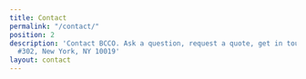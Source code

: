 ```yaml
---
title: Contact
permalink: "/contact/"
position: 2
description: 'Contact BCCO. Ask a question, request a quote, get in touch. 1697 Broadway
  #302, New York, NY 10019'
layout: contact
---
```


